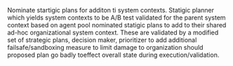 Nominate startigic plans for additon ti system contexts. Statigic planner which yields system contexts to be A/B test validated for the parent system context based on agent pool nominated statigic plans to add to their shared ad-hoc organizational system context. These are validated by a modified set of strategic plans, decision maker, prioritizer  to add additional failsafe/sandboxing measure to limit damage to organization should proposed plan go badly toeffect overall state during execution/validation.